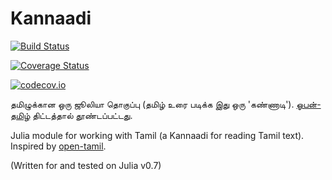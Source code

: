 # Kannaadi

[![Build Status](https://travis-ci.org/digital-carver/Kannaadi.jl.svg?branch=master)](https://travis-ci.org/digital-carver/Kannaadi.jl)

[![Coverage Status](https://coveralls.io/repos/digital-carver/Kannaadi.jl/badge.svg?branch=master&service=github)](https://coveralls.io/github/digital-carver/Kannaadi.jl?branch=master)

[![codecov.io](http://codecov.io/github/digital-carver/Kannaadi.jl/coverage.svg?branch=master)](http://codecov.io/github/digital-carver/Kannaadi.jl?branch=master)

தமிழுக்கான ஒரு ஜூலியா தொகுப்பு (தமிழ் உரை படிக்க இது ஒரு 'கண்ணாடி'). [ஓபன்-தமிழ்](https://github.com/Ezhil-Language-Foundation/open-tamil) திட்டத்தால் தூண்டப்பட்டது.

Julia module for working with Tamil (a Kannaadi for reading Tamil text). Inspired by [open-tamil](https://github.com/Ezhil-Language-Foundation/open-tamil).

(Written for and tested on Julia v0.7)
